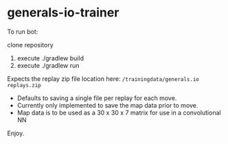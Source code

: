 # generals-io-trainer



To run bot:

clone repository
1.  execute ./gradlew build
2.  execute ./gradlew run

Expects the replay zip file location here:
`/trainingdata/generals.io replays.zip`

* Defaults to saving a single file per replay for each move.
* Currently only implemented to save the map data prior to move.
* Map data is to be used as a 30 x 30 x 7  matrix for use in a convolutional NN

Enjoy.
